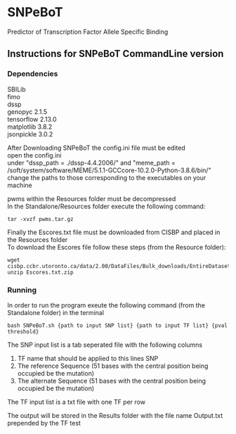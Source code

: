 # SNPeBoT
Predictor of Transcription Factor Allele Specific Binding  

## Instructions for SNPeBoT CommandLine version

### Dependencies
SBILib  
fimo  
dssp  
genopyc 2.1.5  
tensorflow 2.13.0  
matplotlib 3.8.2  
jsonpickle 3.0.2  

After Downloading SNPeBoT the config.ini file must be edited  
open the config.ini  
under "dssp_path = ./dssp-4.4.2006/" and "meme_path = /soft/system/software/MEME/5.1.1-GCCcore-10.2.0-Python-3.8.6/bin/" change the paths to those corresponding to the executables on your machine  

pwms within the Resources folder must be decompressed  
In the Standalone/Resources folder execute the following command:  
```console
tar -xvzf pwms.tar.gz
```
Finally the Escores.txt file must be downloaded from CISBP and placed in the Resources folder  
To download the Escores file follow these steps (from the Resource folder):
```console
wget cisbp.ccbr.utoronto.ca/data/2.00/DataFiles/Bulk_downloads/EntireDataset/Escores.txt.zip
unzip Escores.txt.zip  
```


### Running 

In order to run the program exeute the following command (from the Standalone folder) in the terminal  


```console
bash SNPeBoT.sh {path to input SNP list} {path to input TF list} {pval threshold}
```
The SNP input list is a tab seperated file with the following columns  
1) TF name that should be applied to this lines SNP  
2) The reference Sequence (51 bases with the central position being occupied be the mutation)  
3) The alternate Sequence (51 bases with the central position being occupied be the mutation)  

The TF input list is a txt file with one TF per row  


The output will be stored in the Results folder with the file name Output.txt prepended by the TF test  

